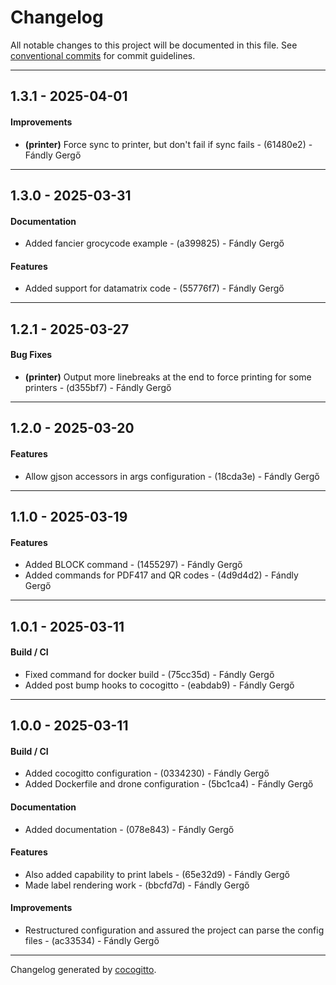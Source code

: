# Changelog
All notable changes to this project will be documented in this file. See [conventional commits](https://www.conventionalcommits.org/) for commit guidelines.

- - -
## 1.3.1 - 2025-04-01
#### Improvements
- **(printer)** Force sync to printer, but don't fail if sync fails - (61480e2) - Fándly Gergő

- - -

## 1.3.0 - 2025-03-31
#### Documentation
- Added fancier grocycode example - (a399825) - Fándly Gergő
#### Features
- Added support for datamatrix code - (55776f7) - Fándly Gergő

- - -

## 1.2.1 - 2025-03-27
#### Bug Fixes
- **(printer)** Output more linebreaks at the end to force printing for some printers - (d355bf7) - Fándly Gergő

- - -

## 1.2.0 - 2025-03-20
#### Features
- Allow gjson accessors in args configuration - (18cda3e) - Fándly Gergő

- - -

## 1.1.0 - 2025-03-19
#### Features
- Added BLOCK command - (1455297) - Fándly Gergő
- Added commands for PDF417 and QR codes - (4d9d4d2) - Fándly Gergő

- - -

## 1.0.1 - 2025-03-11
#### Build / CI
- Fixed command for docker build - (75cc35d) - Fándly Gergő
- Added post bump hooks to cocogitto - (eabdab9) - Fándly Gergő

- - -

## 1.0.0 - 2025-03-11
#### Build / CI
- Added cocogitto configuration - (0334230) - Fándly Gergő
- Added Dockerfile and drone configuration - (5bc1ca4) - Fándly Gergő
#### Documentation
- Added documentation - (078e843) - Fándly Gergő
#### Features
- Also added capability to print labels - (65e32d9) - Fándly Gergő
- Made label rendering work - (bbcfd7d) - Fándly Gergő
#### Improvements
- Restructured configuration and assured the project can parse the config files - (ac33534) - Fándly Gergő

- - -

Changelog generated by [cocogitto](https://github.com/cocogitto/cocogitto).